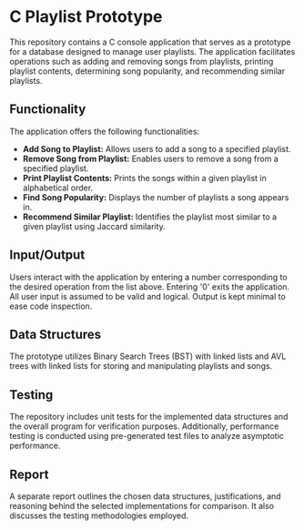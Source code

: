# C Playlist Prototype

This repository contains a C console application that serves as a prototype for a database designed to manage user playlists. The application facilitates operations such as adding and removing songs from playlists, printing playlist contents, determining song popularity, and recommending similar playlists.

## Functionality

The application offers the following functionalities:

- **Add Song to Playlist:** Allows users to add a song to a specified playlist.
- **Remove Song from Playlist:** Enables users to remove a song from a specified playlist.
- **Print Playlist Contents:** Prints the songs within a given playlist in alphabetical order.
- **Find Song Popularity:** Displays the number of playlists a song appears in.
- **Recommend Similar Playlist:** Identifies the playlist most similar to a given playlist using Jaccard similarity.

## Input/Output

Users interact with the application by entering a number corresponding to the desired operation from the list above. Entering '0' exits the application. All user input is assumed to be valid and logical. Output is kept minimal to ease code inspection.

## Data Structures

The prototype utilizes Binary Search Trees (BST) with linked lists and AVL trees with linked lists for storing and manipulating playlists and songs.

## Testing

The repository includes unit tests for the implemented data structures and the overall program for verification purposes. Additionally, performance testing is conducted using pre-generated test files to analyze asymptotic performance.

## Report

A separate report outlines the chosen data structures, justifications, and reasoning behind the selected implementations for comparison. It also discusses the testing methodologies employed.
